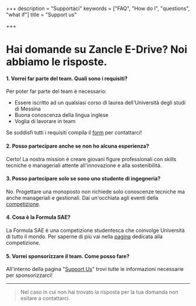 +++
description = "Supportaci"
keywords = ["FAQ", "How do I", "questions", "what if"]
title = "Support us"

+++
# Hai domande su Zancle E-Drive? Noi abbiamo le risposte.

#### 1. Vorrei far parte del team. Quali sono i requisiti?

Per poter far parte del team è necessario:

* Essere iscritto ad un qualsiasi corso di laurea dell'Università degli studi di Messina
* Buona conoscenza della lingua inglese
* Voglia di lavorare in team

Se soddisfi tutti i requisiti compila il [form](/contact/) per contattarci!

#### 2. Posso partecipare anche se non ho alcuna esperienza?

Certo! La nostra mission è creare giovani figure professionali con skills tecniche e manageriali attente all'innovazione e alla sostenibilità.

#### 3. Posso partecipare solo se sono uno studente di ingegneria?

No. Progettare una monoposto non richiede solo conoscenze tecniche ma anche manageriali e gestionali. Dai un'occhiata agli eventi della [competizione](/formula-sae).

#### 4. Cosa è la Formula SAE?

La Formula SAE è una competizione studentesca che coinvolge Università di tutto il mondo. Per saperne di più vai nella [pagina](/formula-sae/) dedicata alla competizione.

#### 5. Vorrei sponsorizzare il team. Come posso fare?

All'interno della pagina "[Support Us](/SupportUs/)" trovi tutte le informazioni necessarie per sponsorizzarci!

***

> Nel caso in cui non hai trovato la risposta per la tua domanda non esitare a contattarci.